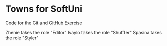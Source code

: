 # Towns for SoftUni
Code for the Git and GitHub Exercise

Zhenie takes the role "Editor"
Ivaylo takes the role "Shuffler"
Spasina takes the role "Styler"
